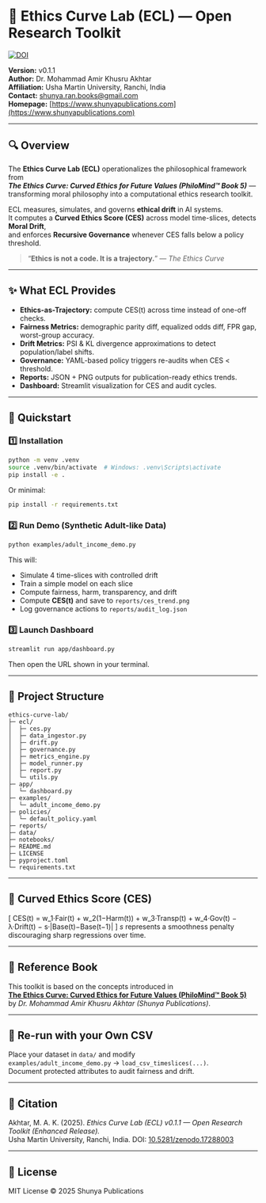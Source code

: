 # 🧩 Ethics Curve Lab (ECL) — Open Research Toolkit

[![DOI](https://zenodo.org/badge/DOI/10.5281/zenodo.17288003.svg)](https://doi.org/10.5281/zenodo.17288003)

**Version:** v0.1.1  
**Author:** Dr. Mohammad Amir Khusru Akhtar  
**Affiliation:** Usha Martin University, Ranchi, India  
**Contact:** shunya.ran.books@gmail.com  
**Homepage:** [https://www.shunyapublications.com](https://www.shunyapublications.com)

---

## 🔍 Overview

The **Ethics Curve Lab (ECL)** operationalizes the philosophical framework from  
_**The Ethics Curve: Curved Ethics for Future Values (PhiloMind™ Book 5)**_ —  
transforming moral philosophy into a computational ethics research toolkit.

ECL measures, simulates, and governs **ethical drift** in AI systems.  
It computes a **Curved Ethics Score (CES)** across model time-slices, detects **Moral Drift**,  
and enforces **Recursive Governance** whenever CES falls below a policy threshold.

> “**Ethics is not a code. It is a trajectory.**” — *The Ethics Curve*

---

## ✨ What ECL Provides

- **Ethics-as-Trajectory:** compute CES(t) across time instead of one-off checks.  
- **Fairness Metrics:** demographic parity diff, equalized odds diff, FPR gap, worst-group accuracy.  
- **Drift Metrics:** PSI & KL divergence approximations to detect population/label shifts.  
- **Governance:** YAML-based policy triggers re-audits when CES < threshold.  
- **Reports:** JSON + PNG outputs for publication-ready ethics trends.  
- **Dashboard:** Streamlit visualization for CES and audit cycles.  

---

## 🚀 Quickstart

### 1️⃣ Installation
```bash
python -m venv .venv
source .venv/bin/activate  # Windows: .venv\Scripts\activate
pip install -e .
```

Or minimal:
```bash
pip install -r requirements.txt
```

### 2️⃣ Run Demo (Synthetic Adult-like Data)
```bash
python examples/adult_income_demo.py
```

This will:
- Simulate 4 time-slices with controlled drift  
- Train a simple model on each slice  
- Compute fairness, harm, transparency, and drift  
- Compute **CES(t)** and save to `reports/ces_trend.png`  
- Log governance actions to `reports/audit_log.json`  

### 3️⃣ Launch Dashboard
```bash
streamlit run app/dashboard.py
```
Then open the URL shown in your terminal.

---

## 📂 Project Structure
```
ethics-curve-lab/
├─ ecl/
│  ├─ ces.py
│  ├─ data_ingestor.py
│  ├─ drift.py
│  ├─ governance.py
│  ├─ metrics_engine.py
│  ├─ model_runner.py
│  ├─ report.py
│  └─ utils.py
├─ app/
│  └─ dashboard.py
├─ examples/
│  └─ adult_income_demo.py
├─ policies/
│  └─ default_policy.yaml
├─ reports/
├─ data/
├─ notebooks/
├─ README.md
├─ LICENSE
├─ pyproject.toml
└─ requirements.txt
```

---

## 🧮 Curved Ethics Score (CES)
\[
CES(t) = w_1·Fair(t) + w_2(1−Harm(t)) + w_3·Transp(t) + w_4·Gov(t) − λ·Drift(t) − s·|Base(t)−Base(t−1)|
\]
*s* represents a smoothness penalty discouraging sharp regressions over time.

---

## 📘 Reference Book

This toolkit is based on the concepts introduced in  
**[The Ethics Curve: Curved Ethics for Future Values (PhiloMind™ Book 5)](https://a.co/d/bSrI427)**  
by *Dr. Mohammad Amir Khusru Akhtar (Shunya Publications)*.

---

## 🧪 Re-run with your Own CSV
Place your dataset in `data/` and modify  
`examples/adult_income_demo.py` → `load_csv_timeslices(...)`.  
Document protected attributes to audit fairness and drift.

---

## 📝 Citation
Akhtar, M. A. K. (2025). *Ethics Curve Lab (ECL) v0.1.1 — Open Research Toolkit (Enhanced Release).*  
Usha Martin University, Ranchi, India. DOI: [10.5281/zenodo.17288003](https://doi.org/10.5281/zenodo.17288003)

---

## 📄 License
MIT License © 2025 Shunya Publications
